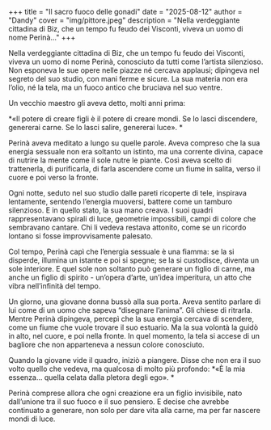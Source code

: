 +++
title = "Il sacro fuoco delle gonadi"
date = "2025-08-12"
author = "Dandy"
cover = "img/pittore.jpeg"
description = "Nella verdeggiante cittadina di Biz, che un tempo fu feudo dei Visconti, viveva un uomo di nome Perinà..."
+++

Nella verdeggiante cittadina di Biz, che un tempo fu feudo dei Visconti, viveva un uomo di nome Perinà, conosciuto da tutti come l’artista silenzioso. Non esponeva le sue opere nelle piazze né cercava applausi; dipingeva nel segreto del suo studio, con mani ferme e sicure. La sua materia non era l’olio, né la tela, ma un fuoco antico che bruciava nel suo ventre.  

Un vecchio maestro gli aveva detto, molti anni prima:  

*«Il potere di creare figli è il potere di creare mondi. Se lo lasci discendere, genererai carne. Se lo lasci salire, genererai luce».  *

Perinà aveva meditato a lungo su quelle parole. Aveva compreso che la sua energia sessuale non era soltanto un istinto, ma una corrente divina, capace di nutrire la mente come il sole nutre le piante. Così aveva scelto di trattenerla, di purificarla, di farla ascendere come un fiume in salita, verso il cuore e poi verso la fronte.  

Ogni notte, seduto nel suo studio dalle pareti ricoperte di tele, inspirava lentamente, sentendo l’energia muoversi, battere come un tamburo silenzioso. E in quello stato, la sua mano creava. I suoi quadri rappresentavano spirali di luce, geometrie impossibili, campi di colore che sembravano cantare. Chi li vedeva restava attonito, come se un ricordo lontano si fosse improvvisamente palesato.  

Col tempo, Perinà capì che l’energia sessuale è una fiamma: se la si disperde, illumina un istante e poi si spegne; se la si custodisce, diventa un sole interiore. E quel sole non soltanto può generare un figlio di carne, ma anche un figlio di spirito - un’opera d’arte, un’idea imperitura, un atto che vibra nell’infinità del tempo.  

Un giorno, una giovane donna bussò alla sua porta. Aveva sentito parlare di lui come di un uomo che sapeva “disegnare l’anima”. Gli chiese di ritrarla.
Mentre Perinà dipingeva, percepì che la sua energia cercava di scendere, come un fiume che vuole trovare il suo estuario. Ma la sua volontà la guidò in alto, nel cuore, e poi nella fronte. In quel momento, la tela si accese di un bagliore che non apparteneva a nessun colore conosciuto.  

Quando la giovane vide il quadro, iniziò a piangere. Disse che non era il suo volto quello che vedeva, ma qualcosa di molto più profondo: *«È la mia essenza… quella celata dalla pletora degli ego».  *

Perinà comprese allora che ogni creazione era un figlio invisibile, nato dall’unione tra il suo fuoco e il suo pensiero. E decise che avrebbe continuato a generare, non solo per dare vita alla carne, ma per far nascere mondi di luce.  

